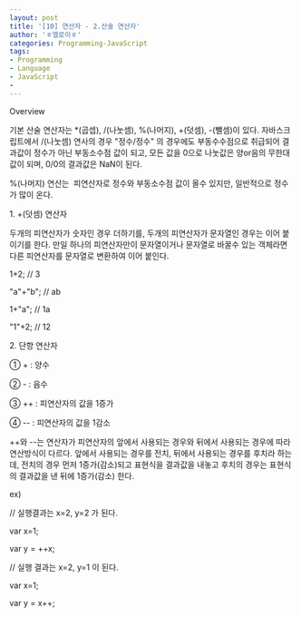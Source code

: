 ```yaml
---
layout: post
title: '[10] 연산자 - 2.산술 연산자'
author: 'ㅎ엘로이ㅎ'
categories: Programming-JavaScript
tags:
- Programming
- Language
- JavaScript
-
---
```



<script> location.href='https://cafe.naver.com/develoid/701833' ; </script>

Overview<p>기본 산술 연산자는 *(곱셉), /(나눗셈), %(나머지), +(덧셈), -(뺄셈)이 있다. 자바스크립트에서 /(나눗셈) 연사의 경우 "정수/정수" 의 경우에도 부동수수점으로 취급되어 결과값이 정수가 아닌 부동소수점 값이 되고, 모든 값을 0으로 나눗값은 양or음의 무한대 값이 되며, 0/0의 결과값은 NaN이 된다.&nbsp;</p>
<p>%(나머지) 연산는&nbsp;&nbsp;피연산자로&nbsp;정수와 부동소수점 값이 올수 있지만, 일반적으로 정수가 많이 온다.</p>
<p>1. +(덧셈) 연산자</p>
<p>두개의 피연산자가 숫자인 경우 더하기를, 두개의 피연산자가 문자열인 경우는 이어 붙이기를 한다. 만일 하나의 피연산자만이 문자열이거나 문자열로 바꿀수 있는 객체라면 다른 피연산자를 문자열로 변환하여 이어 붙인다.</p>
<p>1+2;&nbsp;// 3</p>
<p>"a"+"b";&nbsp;// ab</p>
<p>1+"a";&nbsp;// 1a</p>
<p>"1"+2;&nbsp;// 12</p>
<p>2. 단항 연산자</p>
<p>① + : 양수</p>
<p>② - : 음수</p>
<p>③ ++ : 피연산자의 값을 1증가</p>
<p>④ -- : 피연산자의 값을 1감소</p>
<p>++와 --는 연산자가 피연산자의 앞에서 사용되는 경우와 뒤에서 사용되는 경우에 따라 연산방식이 다르다.&nbsp;앞에서 사용되는 경우를 전치, 뒤에서 사용되는 경우를 후치라 하는데, 전치의 경우 먼저 1증가(감소)되고 표현식을 결과값을 내놓고 후치의 경우는 표현식의 결과값을 낸 뒤에 1증가(감소) 한다.&nbsp;</p>
<p>ex)</p>
<p>// 실행결과는 x=2, y=2 가 된다.</p>
<p>var x=1;</p>
<p>var y = ++x;</p>
<p>// 실행 결과는 x=2, y=1 이 된다.</p>
<p>var x=1;</p>
<p>var y = x++;</p>
<p></p>

